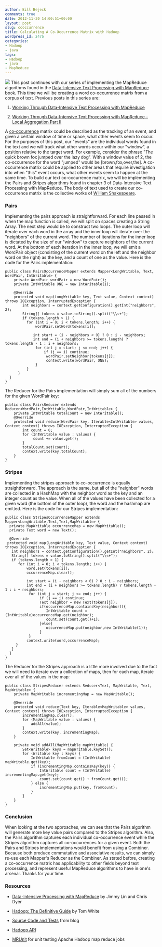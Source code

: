 ```yaml
---
author: Bill Bejeck
comments: true
date: 2012-11-30 14:00:51+00:00
layout: post
slug: cooccurrence
title: Calculating A Co-Occurrence Matrix with Hadoop
wordpress_id: 2476
categories:
- Hadoop
- java
tags:
- Hadoop
- java
- MapReduce
---
```


<img class="left" src="{{ site.media_url }}/images/hadoop-logo.jpeg" /> This post continues with our series of implementing the MapReduce algorithms found in the [Data-Intensive Text Processing with MapReduce](http://www.amazon.com/Data-Intensive-Processing-MapReduce-Synthesis-Technologies/dp/1608453421) book.  This time we will be creating a word co-occurrence matrix from a corpus of text. Previous posts in this series are:




  1. [Working Through Data-Intensive Text Processing with MapReduce](http://codingjunkie.net/text-processing-with-mapreduce-part1/)


  2. [Working Through Data-Intensive Text Processing with MapReduce – Local Aggregation Part II](http://codingjunkie.net/text-processing-with-mapreduce-part-2/)


 A [co-occurrence](http://en.wikipedia.org/wiki/Co-occurrence) matrix could be described as the tracking of an event, and given a certain window of time or space, what other events seem to occur.  For the purposes of this post, our "events" are the individual words found in the text and we will track what other words occur within our "window", a position relative to the target word.  For example, consider the phrase "The quick brown fox jumped over the lazy dog". With a window value of 2, the co-occurrence for the word "jumped" would be [brown,fox,over,the].  A co-occurrence matrix could be applied to other areas that require investigation into when "this" event occurs, what other events seem to happen at the same time. To build our text co-occurrence matrix, we will be implementing the Pairs and Stripes algorithms found in chapter 3 of Data-Intensive Text Processing with MapReduce. The body of text used to create our co-occurrence matrix is the collective works of [William Shakespeare](http://www.gutenberg.org/ebooks/100). 
<!--more-->

### Pairs


Implementing the pairs approach is straightforward.  For each line passed in when the map function is called, we will split on spaces creating a String Array.  The next step would be to construct two loops.  The outer loop will iterate over each word in the array and the inner loop will iterate over the "neighbors" of the current word.  The number of iterations for the inner loop is dictated by the size of our "window" to capture neighbors of the current word.  At the bottom of each iteration in the inner loop, we will emit a WordPair object (consisting of the current word on the left and the neighbor word on the right) as the key, and a count of one as the value. Here is the code for the Pairs implementation:

    
    
    public class PairsOccurrenceMapper extends Mapper<LongWritable, Text, WordPair, IntWritable> {
        private WordPair wordPair = new WordPair();
        private IntWritable ONE = new IntWritable(1);
    
        @Override
        protected void map(LongWritable key, Text value, Context context) throws IOException, InterruptedException {
            int neighbors = context.getConfiguration().getInt("neighbors", 2);
            String[] tokens = value.toString().split("\\s+");
            if (tokens.length > 1) {
              for (int i = 0; i < tokens.length; i++) {
                  wordPair.setWord(tokens[i]);
    
                 int start = (i - neighbors < 0) ? 0 : i - neighbors;
                 int end = (i + neighbors >= tokens.length) ? tokens.length - 1 : i + neighbors;
                  for (int j = start; j <= end; j++) {
                      if (j == i) continue;
                       wordPair.setNeighbor(tokens[j]);
                       context.write(wordPair, ONE);
                  }
              }
          }
      }
    }
    


The Reducer for the Pairs implementation will simply sum all of the numbers for the given WordPair key:

    
    
    public class PairsReducer extends Reducer<WordPair,IntWritable,WordPair,IntWritable> {
        private IntWritable totalCount = new IntWritable();
        @Override
        protected void reduce(WordPair key, Iterable<IntWritable> values, Context context) throws IOException, InterruptedException {
            int count = 0;
            for (IntWritable value : values) {
                 count += value.get();
            }
            totalCount.set(count);
            context.write(key,totalCount);
        }
    }
    
    




### Stripes


Implementing the stripes approach to co-occurrence is equally straightforward.  The approach is the same, but all of the "neighbor" words are collected in a HashMap with the neighbor word as the key and an integer count as the value.  When all of the values have been collected for a given word (the bottom of the outer loop), the word and the hashmap are emitted.  Here is the code for our Stripes implementation:

    
    
    public class StripesOccurrenceMapper extends Mapper<LongWritable,Text,Text,MapWritable> {
      private MapWritable occurrenceMap = new MapWritable();
      private Text word = new Text();
    
      @Override
     protected void map(LongWritable key, Text value, Context context) throws IOException, InterruptedException {
       int neighbors = context.getConfiguration().getInt("neighbors", 2);
       String[] tokens = value.toString().split("\\s+");
       if (tokens.length > 1) {
          for (int i = 0; i < tokens.length; i++) {
              word.set(tokens[i]);
              occurrenceMap.clear();
    
              int start = (i - neighbors < 0) ? 0 : i - neighbors;
              int end = (i + neighbors >= tokens.length) ? tokens.length - 1 : i + neighbors;
               for (int j = start; j <= end; j++) {
                    if (j == i) continue;
                    Text neighbor = new Text(tokens[j]);
                    if(occurrenceMap.containsKey(neighbor)){
                       IntWritable count = (IntWritable)occurrenceMap.get(neighbor);
                       count.set(count.get()+1);
                    }else{
                       occurrenceMap.put(neighbor,new IntWritable(1));
                    }
               }
              context.write(word,occurrenceMap);
         }
       }
      }
    }
    


The Reducer for the Stripes approach is a little more involved due to the fact we will need to iterate over a collection of maps, then for each map, iterate over all of the values in the map:

    
    
    public class StripesReducer extends Reducer<Text, MapWritable, Text, MapWritable> {
        private MapWritable incrementingMap = new MapWritable();
    
        @Override
        protected void reduce(Text key, Iterable<MapWritable> values, Context context) throws IOException, InterruptedException {
            incrementingMap.clear();
            for (MapWritable value : values) {
                addAll(value);
            }
            context.write(key, incrementingMap);
        }
    
        private void addAll(MapWritable mapWritable) {
            Set<Writable> keys = mapWritable.keySet();
            for (Writable key : keys) {
                IntWritable fromCount = (IntWritable) mapWritable.get(key);
                if (incrementingMap.containsKey(key)) {
                    IntWritable count = (IntWritable) incrementingMap.get(key);
                    count.set(count.get() + fromCount.get());
                } else {
                    incrementingMap.put(key, fromCount);
                }
            }
        }
    }
    




### Conclusion


When looking at the two approaches, we can see that the Pairs algorithm will generate more key value pairs compared to the Stripes algorithm.  Also, the Pairs algorithm captures each individual co-occurrence event while the Stripes algorithm captures all co-occurrences for a given event.  Both the Pairs and Stripes implementations would benefit from using a Combiner. Because both produce commutative and associative results, we can simply re-use each Mapper's Reducer as the Combiner. As stated before, creating a co-occurrence matrix has applicability to other fields beyond text processing, and represent useful MapReduce algorithms to have in one's arsenal.  Thanks for your time.



### Resources






  * [Data-Intensive Processing with MapReduce](http://www.amazon.com/Data-Intensive-Processing-MapReduce-Synthesis-Technologies/dp/1608453421) by Jimmy Lin and Chris Dyer


  * [Hadoop: The Definitive Guide](http://www.amazon.com/Hadoop-Definitive-Guide-Tom-White/dp/1449311520/ref=tmm_pap_title_0?ie=UTF8&qid=1347589052&sr=1-1) by Tom White


  * [Source Code and Tests](https://github.com/bbejeck/hadoop-algorithms) from blog


  * [Hadoop API](http://hadoop.apache.org/docs/r0.20.2/api/index.html)


  * [MRUnit](http://mrunit.apache.org/) for unit testing Apache Hadoop map reduce jobs


  
